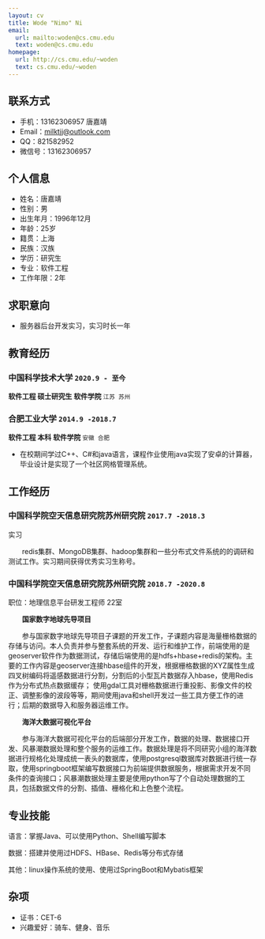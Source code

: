 ```yaml
---
layout: cv
title: Wode "Nimo" Ni
email:
  url: mailto:woden@cs.cmu.edu
  text: woden@cs.cmu.edu
homepage:
  url: http://cs.cmu.edu/~woden
  text: cs.cmu.edu/~woden
---
```




## 联系方式
- 手机：13162306957   唐嘉靖
- Email：milktjj@outlook.com
- QQ：821582952
- 微信号：13162306957


## 个人信息

 - 姓名：唐嘉靖
 - 性别：男
 - 出生年月：1996年12月
 - 年龄：25岁
 - 籍贯：上海
 - 民族：汉族
 - 学历：研究生
 - 专业：软件工程
 - 工作年限：2年

## 求职意向

- 服务器后台开发实习，实习时长一年

## 教育经历

### 中国科学技术大学 `2020.9 - 至今 ` 

**软件工程 硕士研究生 软件学院** `江苏 苏州`

### 合肥工业大学 `2014.9 -2018.7`

**软件工程 本科 软件学院** `安徽 合肥`



- 在校期间学过C++、C#和java语言，课程作业使用java实现了安卓的计算器，毕业设计是实现了一个社区网格管理系统。




## 工作经历

### **中国科学院空天信息研究院苏州研究院** `2017.7 -2018.3`

实习

​&ensp;&ensp;&ensp;&ensp;redis集群、MongoDB集群、hadoop集群和一些分布式文件系统的的调研和测试工作。实习期间获得优秀实习生称号。

### **中国科学院空天信息研究院苏州研究院** `2018.7 -2020.8`

职位：地理信息平台研发工程师   22室

&ensp;&ensp;&ensp;&ensp;**国家数字地球先导项目**

​&ensp;&ensp;&ensp;&ensp;参与国家数字地球先导项目子课题的开发工作，子课题内容是海量栅格数据的存储与访问。本人负责并参与整套系统的开发、运行和维护工作，前端使用的是geoserver软件作为数据测试，存储后端使用的是hdfs+hbase+redis的架构。主要的工作内容是geoserver连接hbase组件的开发，根据栅格数据的XYZ属性生成四叉树编码将遥感数据进行分割，分割后的小型瓦片数据存入hbase，使用Redis作为分布式热点数据缓存； 使用gdal工具对栅格数据进行重投影、影像文件的校正、调整影像的波段等等，期间使用java和shell开发过一些工具方便工作的进行；后期的数据导入和服务器运维工作。




&ensp;&ensp;&ensp;&ensp;**海洋大数据可视化平台**

​&ensp;&ensp;&ensp;&ensp;参与海洋大数据可视化平台的后端部分开发工作，数据的处理、数据接口开发、风暴潮数据处理和整个服务的运维工作。数据处理是将不同研究小组的海洋数据进行规格化处理成统一表头的数据库，使用postgresql数据库对数据进行统一存取，使用springboot框架编写数据接口为前端提供数据服务，根据需求开发不同条件的查询接口；风暴潮数据处理主要是使用python写了个自动处理数据的工具，包括数据文件的分割、插值、栅格化和上色整个流程。

## 专业技能

语言：掌握Java、可以使用Python、Shell编写脚本

数据：搭建并使用过HDFS、HBase、Redis等分布式存储

其他：linux操作系统的使用、使用过SpringBoot和Mybatis框架

## 杂项
+ 证书：CET-6 
+ 兴趣爱好：骑车、健身、音乐